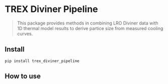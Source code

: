 # TREX Diviner Pipeline
> This package provides methods in combining LRO Diviner data with 1D thermal model results to derive partice size from measured cooling curves.


## Install

`pip install trex_diviner_pipeline`

## How to use
